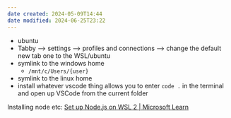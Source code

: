 ```yaml
---
date created: 2024-05-09T14:44
date modified: 2024-06-25T23:22
---
```

- ubuntu
- Tabby --> settings --> profiles and connections --> change the default new tab one to the WSL/ubuntu
- symlink to the windows home 
	- `/mnt/c/Users/{user}`
- symlink to the linux home
- install whatever vscode thing allows you to enter `code .` in the terminal and open up VSCode from the current folder

Installing node etc: [Set up Node.js on WSL 2 | Microsoft Learn](https://learn.microsoft.com/en-us/windows/dev-environment/javascript/nodejs-on-wsl#install-nvm-nodejs-and-npm)
